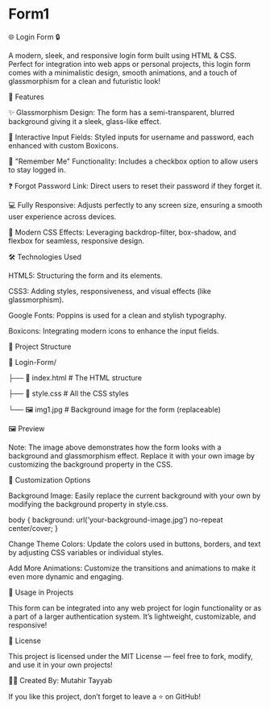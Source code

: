 # Form1

🌐 Login Form 🔒

A modern, sleek, and responsive login form built using HTML & CSS. Perfect for integration into web apps or personal projects, this login form comes with a minimalistic design, smooth animations, and a touch of glassmorphism for a clean and futuristic look!


🚀 Features

✨ Glassmorphism Design: The form has a semi-transparent, blurred background giving it a sleek, glass-like effect.

🔑 Interactive Input Fields: Styled inputs for username and password, each enhanced with custom Boxicons.

📌 "Remember Me" Functionality: Includes a checkbox option to allow users to stay logged in.

❓ Forgot Password Link: Direct users to reset their password if they forget it.

💻 Fully Responsive: Adjusts perfectly to any screen size, ensuring a smooth user experience across devices.

🌟 Modern CSS Effects: Leveraging backdrop-filter, box-shadow, and flexbox for seamless, responsive design.


🛠 Technologies Used

HTML5: Structuring the form and its elements.

CSS3: Adding styles, responsiveness, and visual effects (like glassmorphism).

Google Fonts: Poppins is used for a clean and stylish typography.

Boxicons: Integrating modern icons to enhance the input fields.


🧩 Project Structure

📁 Login-Form/

├── 📄 index.html     # The HTML structure

├── 🎨 style.css      # All the CSS styles

└── 🖼 img1.jpg       # Background image for the form (replaceable)


🖼 Preview

Note: The image above demonstrates how the form looks with a background and glassmorphism effect. Replace it with your own image by customizing the background property in the CSS.


🎨 Customization Options

Background Image: Easily replace the current background with your own by modifying the background property in style.css.

body {
  background: url('your-background-image.jpg') no-repeat center/cover;
}

Change Theme Colors: Update the colors used in buttons, borders, and text by adjusting CSS variables or individual styles.

Add More Animations: Customize the transitions and animations to make it even more dynamic and engaging.


🎯 Usage in Projects

This form can be integrated into any web project for login functionality or as a part of a larger authentication system. It’s lightweight, customizable, and responsive!


📝 License

This project is licensed under the MIT License — feel free to fork, modify, and use it in your own projects!

👨‍💻 Created By: Mutahir Tayyab

If you like this project, don’t forget to leave a ⭐ on GitHub!

